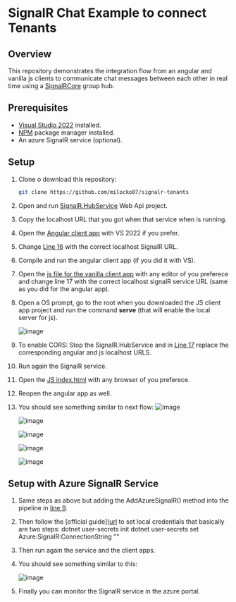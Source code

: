 # SignalR Chat Example to connect Tenants

## Overview

This repository demonstrates the integration flow from an angular and vanilla js clients to communicate chat messages between each other in real time using a [SignalRCore](https://learn.microsoft.com/en-us/aspnet/core/signalr/introduction?view=aspnetcore-8.0) group hub.

## Prerequisites

- [Visual Studio 2022](https://visualstudio.microsoft.com/vs/community/) installed.
- [NPM](https://www.npmjs.com/) package manager installed.
- An azure SignalR service (optional).

## Setup

1. Clone o download this repository:

   ```bash
   git clone https://github.com/milocko07/signalr-tenants
2. Open and run [SignalR.HubService](https://github.com/milocko07/signalr-tenants/tree/Seed/SignalR.HubService/) Web Api project.
3. Copy the localhost URL that you got when that service when is running.
4. Open the [Angular client app](https://github.com/milocko07/signalr-tenants/tree/Seed/AngularClientApp) with VS 2022 if you prefer.
5. Change [Line 16](https://github.com/milocko07/signalr-tenants/blob/Seed/AngularClientApp/src/services/signalr.service.ts) with the correct localhost SignalR URL.
6. Compile and run the angular client app (if you did it with VS).
7. Open the [js file for the vanilla client app](https://github.com/milocko07/signalr-tenants/blob/Seed/JSClient/index.js) with any editor of you preferece and change line 17 with the correct localhost signalR service URL (same as you did for the angular app).
8. Open a OS prompt, go to the root when you downloaded the JS client app project and run the command **serve** (that will enable the local server for js).

   ![image](https://github.com/milocko07/signalr-tenants/assets/37205551/cc5714cc-1ad9-49a1-ba76-16f00d803ff0)
10. To enable CORS: Stop the SignalR.HubService and in [Line 17](https://github.com/milocko07/signalr-tenants/blob/Seed/SignalR.HubService/Program.cs) replace the corresponding angular and js localhost URLS.
11. Run again the SignalR service.
12. Open the [JS index.html](https://github.com/milocko07/signalr-tenants/blob/Seed/JSClient/index.html) with any browser of you preferece.
13. Reopen the angular app as well.
14. You should see something similar to next flow:
    ![image](https://github.com/milocko07/signalr-tenants/assets/37205551/b9c3dbf4-eeb2-4e9f-9229-2fb1e6e8b5b5)
    

    ![image](https://github.com/milocko07/signalr-tenants/assets/37205551/59d7c11d-9757-422c-8f2e-c8d9d178fb44)

    ![image](https://github.com/milocko07/signalr-tenants/assets/37205551/437f4b7a-0339-4658-a99e-67b5a9ccef12)
    

    ![image](https://github.com/milocko07/signalr-tenants/assets/37205551/cbaebd09-0234-47c7-8930-e954ac1ed76e)

    ![image](https://github.com/milocko07/signalr-tenants/assets/37205551/571c34a8-072f-4a2e-a8fe-785e3fb59714)

## Setup with Azure SignalR Service

1. Same steps as above but adding the AddAzureSignalR() method into the pipeline in [line 9](https://github.com/milocko07/signalr-tenants/blob/Seed/SignalR.HubService/Program.cs).
2. Then follow the [official guide]([url](https://learn.microsoft.com/en-us/azure/azure-signalr/signalr-quickstart-dotnet-core) to set local credentials that basically are two steps:
   dotnet user-secrets init
   dotnet user-secrets set Azure:SignalR:ConnectionString "<Your azure signalr connection string>"
3. Then run again the service and the client apps.
4. You should see something similar to this:

   ![image](https://github.com/milocko07/signalr-tenants/assets/37205551/04455152-a590-40cc-b3e1-ff4acf4d6874)

5. Finally you can monitor the SignalR service in the azure portal.
  




    



